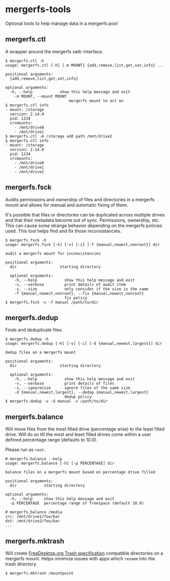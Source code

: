 # mergerfs-tools
Optional tools to help manage data in a mergerfs pool

## mergerfs.ctl

A wrapper around the mergerfs xattr interface.

```
$ mergerfs.ctl -h
usage: mergerfs.ctl [-h] [-m MOUNT] {add,remove,list,get,set,info} ...

positional arguments:
  {add,remove,list,get,set,info}

optional arguments:
  -h, --help            show this help message and exit
    -m MOUNT, --mount MOUNT
                            mergerfs mount to act on
$ mergerfs.ctl info
- mount: /storage
  version: 2.14.0
  pid: 1234
  srcmounts:
    - /mnt/drive0
    - /mnt/drive1
$ mergerfs.ctl -m /storage add path /mnt/drive2
$ mergerfs.ctl info
- mount: /storage
  version: 2.14.0
  pid: 1234
  srcmounts:
    - /mnt/drive0
    - /mnt/drive1
    - /mnt/drive2
```

## mergerfs.fsck

Audits permissions and ownership of files and directories in a mergerfs mount and allows for manual and automatic fixing of them.

It's possible that files or directories can be duplicated across multiple drives and that their metadata become out of sync. Permissions, ownership, etc. This can cause some strange behavior depending on the mergerfs policies used. This tool helps find and fix those inconsistancies.

```
$ mergerfs.fsck -h
usage: mergerfs.fsck [-h] [-v] [-s] [-f {manual,newest,nonroot}] dir

audit a mergerfs mount for inconsistencies

positional arguments:
  dir                   starting directory

  optional arguments:
    -h, --help            show this help message and exit
    -v, --verbose         print details of audit item
    -s, --size            only consider if the size is the same
    -f {manual,newest,nonroot}, --fix {manual,newest,nonroot}
                          fix policy
$ mergerfs.fsck -v -f manual /path/to/dir
```


## mergerfs.dedup

Finds and deduplicate files.

```
$ mergerfs.dedup -h
usage: mergerfs.dedup [-h] [-v] [-i] [-d {manual,newest,largest}] dir

dedup files on a mergerfs mount

positional arguments:
  dir                   starting directory

  optional arguments:
    -h, --help            show this help message and exit
    -v, --verbose         print details of files
    -i, --ignoresize      ignore files of the same size
    -d {manual,newest,largest}, --dedup {manual,newest,largest}
                          dedup policy
$ mergerfs.dedup -v -d manual -v /path/to/dir
```


## mergerfs.balance

Will move files from the most filled drive (percentage wise) to the least filled drive. Will do so till the most and least filled drives come within a user defined percentage range (defaults to 10.0).

Please run as `root`.

```
# mergerfs.balance --help
usage: mergerfs.balance [-h] [-p PERCENTAGE] dir

balance files on a mergerfs mount based on percentage drive filled

positional arguments:
  dir            starting directory

optional arguments:
  -h, --help     show this help message and exit
  -p PERCENTAGE  percentage range of freespace (default 10.0)

# mergerfs.balance /media
src: /mnt/drive1/foo/bar
dst: /mnt/drive2/foo/bar
...
```

## mergerfs.mktrash

Will create [FreeDesktop.org Trash specification](https://specifications.freedesktop.org/trash-spec/trashspec-1.0.html) compatible directories on a mergerfs mount. Helps minimize issues with apps which `rename` into the trash directory.

```
$ mergerfs.mktrash /mountpoint
```
